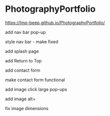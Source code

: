 # PhotographyPortfolio

https://lmp-beep.github.io/PhotographyPortfolio/

add nav bar pop-up

style nav bar - make fixed

add splash page

add Return to Top

add contact form

make contact form functional

add image click large pop-ups

add image alt=

fix image dimensions




